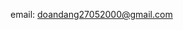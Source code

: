 
email: doandang27052000@gmail.com
<!---
doandang27052000/doandang27052000 is a ✨ special ✨ repository because its `README.md` (this file) appears on your GitHub profile.
You can click the Preview link to take a look at your changes.
--->
